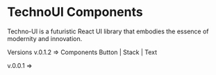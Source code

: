 # TechnoUI Components

Techno-UI is a futuristic React UI library that embodies the essence of modernity and innovation.

Versions
v.0.1.2 => Components Button | Stack | Text

v.0.0.1 =>
